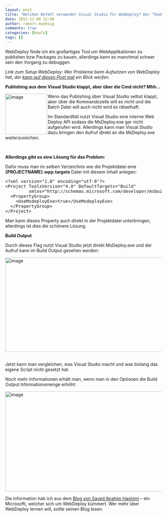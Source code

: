 ```yaml
---
layout: post
title: "Welchen Befehl verwendet Visual Studio für WebDeploy? Der “UseMsdeployExe” Switch..."
date: 2012-11-08 22:49
author: robert.muehsig
comments: true
categories: [HowTo]
tags: []
---
```

<p>WebDeploy finde ich ein großartiges Tool um WebApplikationen zu publishen bzw Packages zu bauen, allerdings kann es manchmal schwer sein den Vorgang zu debuggen. </p> <p><em>Link zum Setup WebDeploy: Wer Probleme beim Aufsetzen von WebDeploy hat, der </em><a href="http://code-inside.de/blog/2012/11/06/setup-iis-8-fr-asp-net-webdeploy-auf-windows-8-und-windows-server-2012/"><em>kann auf diesen Post mal</em></a><em> ein Blick werfen.</em>&nbsp;</p> <p><strong>Publishing aus dem Visual Studio klappt, aber über die Cmd nicht? Mhh…</strong></p> <p><a href="{{BASE_PATH}}/assets/wp-images/image1636.png"><img title="image" style="border-top: 0px; border-right: 0px; border-bottom: 0px; border-left: 0px; display: inline" border="0" alt="image" align="left" src="{{BASE_PATH}}/assets/wp-images/image_thumb795.png" width="134" height="131"></a> Wenn das Publishing über Visual Studio selbst klappt, aber über die Kommandozeile will es nicht und die Batch Datei will auch nicht wird es rätselhaft.</p> <p>Im Standardfall nutzt Visual Studio eine interne Web Deploy API sodass die MsDeploy.exe gar nicht aufgerufen wird. Allerdings kann man Visual Studio dazu bringen den Aufruf direkt an die MsDeploy.exe weiterzureichen. </p> <p><strong></strong>&nbsp;</p> <p><strong>Allerdings gibt es eine Lösung für das Problem:</strong></p> <p>Dafür muss man im selben Verzeichnis wie die Projektdatei eine<strong> {PROJECTNAME}.wpp.targets </strong>Datei mit diesem Inhalt anlegen:</p><pre>&lt;?xml version="1.0" encoding="utf-8"?&gt;
&lt;Project ToolsVersion="4.0" DefaultTargets="Build" 
         xmlns="http://schemas.microsoft.com/developer/msbuild/2003"&gt;
  &lt;PropertyGroup&gt;
    &lt;UseMsdeployExe&gt;true&lt;/UseMsdeployExe&gt;
  &lt;/PropertyGroup&gt;
&lt;/Project&gt;</pre>
<p>Man kann dieses Property auch direkt in der Projektdatei unterbringen, allerdings ist dies die schönere Lösung.</p>
<p><strong>Build Output</strong></p>
<p>Durch dieses Flag nutzt Visual Studio jetzt direkt MsDeploy.exe und der Aufruf kann im Build Output gesehen werden:</p>
<p><a href="{{BASE_PATH}}/assets/wp-images/image1637.png"><img title="image" style="border-top: 0px; border-right: 0px; border-bottom: 0px; border-left: 0px; display: inline" border="0" alt="image" src="{{BASE_PATH}}/assets/wp-images/image_thumb796.png" width="575" height="304"></a>&nbsp;</p>
<p>Jetzt kann man vergleichen, was Visual Studio macht und was bislang das eigene Script nicht gesetzt hat.</p>
<p>Noch mehr Informationen erhält man, wenn man in den Optionen die Build Output Informationsmenge erhöht:</p>
<p><a href="{{BASE_PATH}}/assets/wp-images/image1638.png"><img title="image" style="border-top: 0px; border-right: 0px; border-bottom: 0px; border-left: 0px; display: inline" border="0" alt="image" src="{{BASE_PATH}}/assets/wp-images/image_thumb797.png" width="533" height="322"></a> </p>
<p>Die Information hab ich aus dem <a href="http://sedodream.com/CommentView%2cguid%2c269EC8D3-9D71-400A-BD99-CC3EA5D0C834.aspx">Blog von Sayed Ibrahim Hashimi</a> – ein Microsofti, welcher sich um WebDeploy kümmert. Wer mehr über WebDeploy lernen will, sollte seinen Blog lesen.</p>
